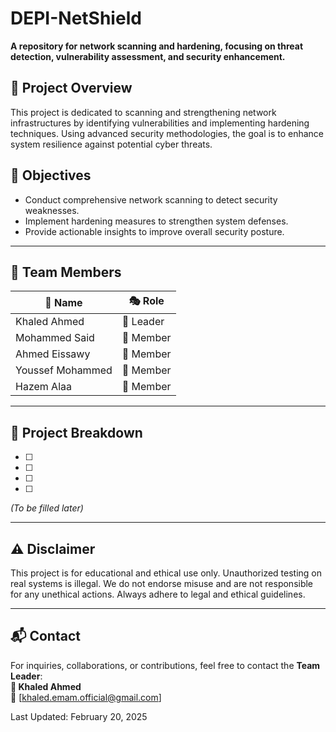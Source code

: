 # DEPI-NetShield

**A repository for network scanning and hardening, focusing on threat detection, vulnerability assessment, and security enhancement.**

## 📌 Project Overview
This project is dedicated to scanning and strengthening network infrastructures by identifying vulnerabilities and implementing hardening techniques. Using advanced security methodologies, the goal is to enhance system resilience against potential cyber threats.

## 🎯 Objectives
- Conduct comprehensive network scanning to detect security weaknesses.
- Implement hardening measures to strengthen system defenses.
- Provide actionable insights to improve overall security posture.

---

## 👥 Team Members  

| 🏅 Name            | 🎭 Role   |
|------------------|-----------|
|  Khaled Ahmed   | 🔹 Leader  |
| Mohammed Said   | 🔹 Member  |
| Ahmed Eissawy   | 🔹 Member  |
| Youssef Mohammed | 🔹 Member  |
| Hazem Alaa      | 🔹 Member  |

--- 

## 📌 Project Breakdown  

- [ ]  
- [ ]  
- [ ]  
- [ ]  

*(To be filled later)*  

---

## ⚠️ Disclaimer  
This project is for educational and ethical use only. Unauthorized testing on real systems is illegal. We do not endorse misuse and are not responsible for any unethical actions. Always adhere to legal and ethical guidelines.  

---

## 📬 Contact  
For inquiries, collaborations, or contributions, feel free to contact the **Team Leader**:  
**🔹 Khaled Ahmed**  
📧 [khaled.emam.official@gmail.com]  

Last Updated: February 20, 2025


